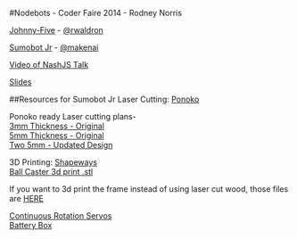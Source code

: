 #Nodebots - Coder Faire 2014 - Rodney Norris

[Johnny-Five](https://github.com/rwaldron/johnny-five) - [@rwaldron](https://twitter.com/rwaldron)

[Sumobot Jr](https://github.com/makenai/sumobot-jr) - [@makenai](http://twitter.com/makenai)

[Video of NashJS Talk](https://www.youtube.com/watch?v=ufl_uWq1m9U)

[Slides](https://github.com/TattdCodeMonkey/nodebots_talk/blob/CoderFaire2014/NodeBots.pdf?raw=true)

##Resources for Sumobot Jr
Laser Cutting: [Ponoko](https://www.ponoko.com/)

Ponoko ready Laser cutting plans-<br>
    [3mm Thickness - Original](https://github.com/makenai/sumobot-jr/blob/master/cutting_plans/sumbotjr-3mm_ponoko.eps)<br>
    [5mm Thickness - Original](https://github.com/makenai/sumobot-jr/blob/master/cutting_plans/sumbotjr-5mm_ponoko.eps)<br>
    [Two 5mm - Updated Design](https://github.com/makenai/sumobot-jr/blob/master/cutting_plans/sumbotjr-5mm_double_ponoko_updated.eps)<br>

3D Printing: [Shapeways](http://www.shapeways.com/)<br>
    [Ball Caster 3d print .stl](https://github.com/makenai/sumobot-jr/blob/master/3d_print/BallCaster.stl)

If you want to 3d print the frame instead of using laser cut wood, those files are [HERE](https://github.com/makenai/sumobot-jr/tree/master/3d_print/sumobot)

[Continuous Rotation Servos](http://www.pololu.com/product/536)<br>
[Battery Box](http://www.pololu.com/product/1153)
